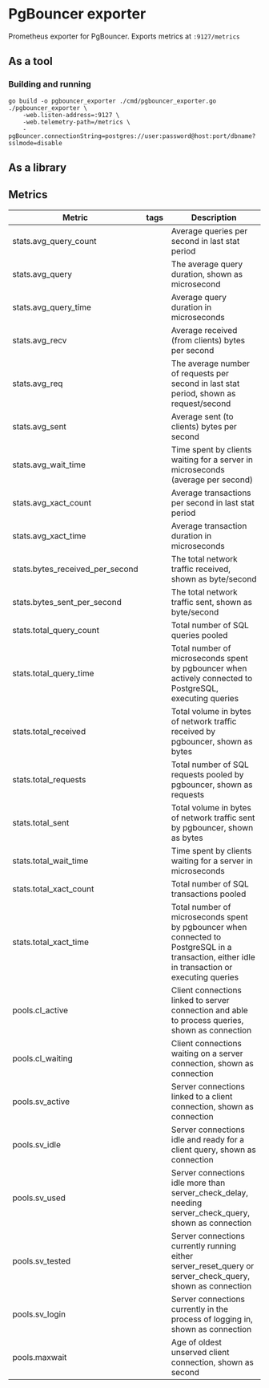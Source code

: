 # PgBouncer exporter

Prometheus exporter for PgBouncer.
Exports metrics at `:9127/metrics`

## As a tool
### Building and running
```shell
go build -o pgbouncer_exporter ./cmd/pgbouncer_exporter.go
./pgbouncer_exporter \
    -web.listen-address=:9127 \
    -web.telemetry-path=/metrics \
    -pgBouncer.connectionString=postgres://user:password@host:port/dbname?sslmode=disable
```

## As a library



## Metrics

Metric | tags | Description
---------|----|-------------
stats.avg_query_count | | Average queries per second in last stat period
stats.avg_query | | The average query duration, shown as microsecond
stats.avg_query_time | | Average query duration in microseconds
stats.avg_recv | | Average received (from clients) bytes per second
stats.avg_req | | The average number of requests per second in last stat period, shown as request/second
stats.avg_sent | | Average sent (to clients) bytes per second
stats.avg_wait_time | | Time spent by clients waiting for a server in microseconds (average per second)
stats.avg_xact_count | | Average transactions per second in last stat period
stats.avg_xact_time | | Average transaction duration in microseconds
stats.bytes_received_per_second | | The total network traffic received, shown as byte/second
stats.bytes_sent_per_second | | The total network traffic sent, shown as byte/second
stats.total_query_count | | Total number of SQL queries pooled
stats.total_query_time | | Total number of microseconds spent by pgbouncer when actively connected to PostgreSQL, executing queries
stats.total_received | | Total volume in bytes of network traffic received by pgbouncer, shown as bytes
stats.total_requests | | Total number of SQL requests pooled by pgbouncer, shown as requests
stats.total_sent | | Total volume in bytes of network traffic sent by pgbouncer, shown as bytes
stats.total_wait_time | | Time spent by clients waiting for a server in microseconds
stats.total_xact_count | | Total number of SQL transactions pooled
stats.total_xact_time | | Total number of microseconds spent by pgbouncer when connected to PostgreSQL in a transaction, either idle in transaction or executing queries
pools.cl_active | | Client connections linked to server connection and able to process queries, shown as connection
pools.cl_waiting | | Client connections waiting on a server connection, shown as connection
pools.sv_active | | Server connections linked to a client connection, shown as connection
pools.sv_idle | | Server connections idle and ready for a client query, shown as connection
pools.sv_used | | Server connections idle more than server_check_delay, needing server_check_query, shown as connection
pools.sv_tested | | Server connections currently running either server_reset_query or server_check_query, shown as connection
pools.sv_login | | Server connections currently in the process of logging in, shown as connection
pools.maxwait | | Age of oldest unserved client connection, shown as second
